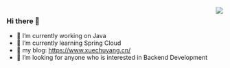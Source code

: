 <img align="right" src="https://github-readme-stats.vercel.app/api?username=neowho&show_icons=true&icon_color=CE1D2D&text_color=718096&bg_color=ffffff&hide_title=true" />

### Hi there 👋
- 🔭 I’m currently working on Java
- 🌱 I’m currently learning Spring Cloud
- :hammer: my blog: https://www.xuechuyang.cn/
- 🤔 I’m looking for anyone who is interested in Backend Development

<!--
**Chuyang778/Chuyang778** is a ✨ _special_ ✨ repository because its `README.md` (this file) appears on your GitHub profile.

Here are some ideas to get you started:

- 🔭 I’m currently working on ...
- 🌱 I’m currently learning ...
- 👯 I’m looking to collaborate on ...
- 🤔 I’m looking for help with ...
- 💬 Ask me about ...
- 📫 How to reach me: ...
- 😄 Pronouns: ...
- ⚡ Fun fact: ...
-->
